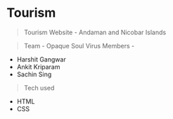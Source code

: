 # Tourism

> Tourism Website - Andaman and Nicobar Islands

> Team - Opaque Soul Virus
> Members - 
 - Harshit Gangwar 
 - Ankit Kriparam
 - Sachin Sing
> Tech used 
 - HTML
 - CSS
